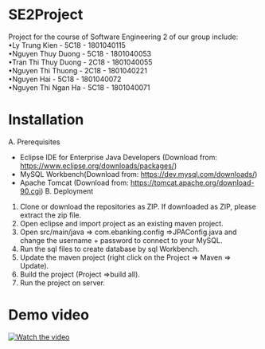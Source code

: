 # SE2Project
Project for the course of Software Engineering 2 of our group include:
<br>•Ly Trung Kien - 5C18 - 1801040115
<br>•Nguyen Thuy Duong - 5C18 - 1801040053
<br>•Tran Thi Thuy Duong - 2C18 - 1801040055
<br>•Nguyen Thi Thuong - 2C18 - 1801040221
<br>•Nguyen Hai - 5C18 - 1801040072
<br>•Nguyen Thi Ngan Ha - 5C18 - 1801040071

# Installation
A. Prerequisites
- Eclipse IDE for Enterprise Java Developers (Download from: https://www.eclipse.org/downloads/packages/)
-	MySQL Workbench(Download from: https://dev.mysql.com/downloads/)
-	Apache Tomcat (Download from: https://tomcat.apache.org/download-90.cgi)
B. Deployment
1.	Clone or download the repositories as ZIP. If downloaded as ZIP, please extract the zip file.
2.	Open eclipse and import project as an existing maven project.
3.	Open src/main/java => com.ebanking.config =>JPAConfig.java and change the username + password to connect to your MySQL.
4.	Run the sql files to create database by sql Workbench.
5.	Update the maven project (right click on the Project => Maven => Update).
6.	Build the project (Project =>build all).
7.	Run the project on server.

# Demo video
[![Watch the video](https://i.pinimg.com/originals/ef/1a/3a/ef1a3a262d4fa3d61154597ebbe84126.png)](https://www.youtube.com/watch?v=Id90tfhRcM0&t=1022s)

